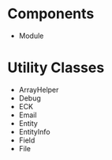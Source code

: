Components
==========
* Module

Utility Classes
===============
* ArrayHelper
* Debug
* ECK
* Email
* Entity
* EntityInfo
* Field
* File
